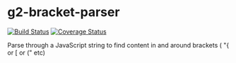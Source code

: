 # g2-bracket-parser
[![Build Status](https://travis-ci.org/DaClan008/g2-bracket-parser.svg?branch=master)](https://travis-ci.org/DaClan008/g2-bracket-parser)
[![Coverage Status](https://coveralls.io/repos/DaClan008/g2-bracket-parser/badge.svg?branch=master)](https://coveralls.io/r/DaClan008/g2-bracket-parser?branch=master)

Parse through a JavaScript string to find content in and around brackets ( "{ or [ or (" etc)
